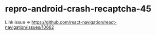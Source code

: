 # repro-android-crash-recaptcha-45

Link issue => https://github.com/react-navigation/react-navigation/issues/10662
